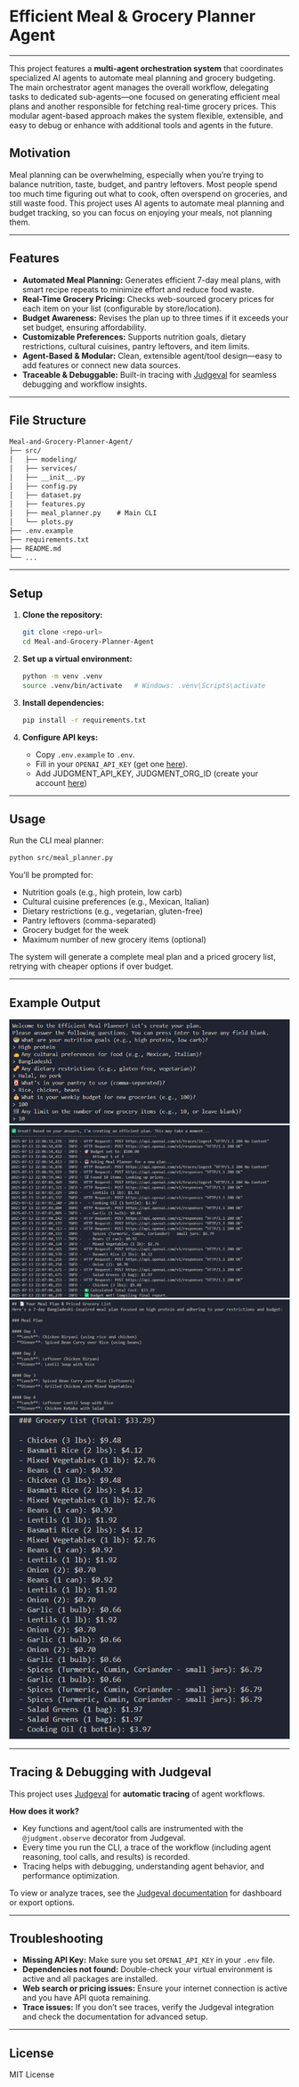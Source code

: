 # Efficient Meal & Grocery Planner Agent

---

This project features a **multi-agent orchestration system** that coordinates specialized AI agents to automate meal planning and grocery budgeting. The main orchestrator agent manages the overall workflow, delegating tasks to dedicated sub-agents—one focused on generating efficient meal plans and another responsible for fetching real-time grocery prices. This modular agent-based approach makes the system flexible, extensible, and easy to debug or enhance with additional tools and agents in the future.

## Motivation

Meal planning can be overwhelming, especially when you’re trying to balance nutrition, taste, budget, and pantry leftovers. Most people spend too much time figuring out what to cook, often overspend on groceries, and still waste food. This project uses AI agents to automate meal planning and budget tracking, so you can focus on enjoying your meals, not planning them.

---

## Features

- **Automated Meal Planning:** Generates efficient 7-day meal plans, with smart recipe repeats to minimize effort and reduce food waste.
- **Real-Time Grocery Pricing:** Checks web-sourced grocery prices for each item on your list (configurable by store/location).
- **Budget Awareness:** Revises the plan up to three times if it exceeds your set budget, ensuring affordability.
- **Customizable Preferences:** Supports nutrition goals, dietary restrictions, cultural cuisines, pantry leftovers, and item limits.
- **Agent-Based & Modular:** Clean, extensible agent/tool design—easy to add features or connect new data sources.
- **Traceable & Debuggable:** Built-in tracing with [Judgeval](https://github.com/judgeval/judgeval) for seamless debugging and workflow insights.

---

## File Structure

```
Meal-and-Grocery-Planner-Agent/
├── src/
│   ├── modeling/
│   ├── services/
│   ├── __init__.py
│   ├── config.py
│   ├── dataset.py
│   ├── features.py
│   ├── meal_planner.py    # Main CLI
│   └── plots.py
├── .env.example
├── requirements.txt
├── README.md
└── ...
```

---

## Setup

1. **Clone the repository:**

   ```bash
   git clone <repo-url>
   cd Meal-and-Grocery-Planner-Agent
   ```

2. **Set up a virtual environment:**

   ```bash
   python -m venv .venv
   source .venv/bin/activate   # Windows: .venv\Scripts\activate
   ```

3. **Install dependencies:**

   ```bash
   pip install -r requirements.txt
   ```

4. **Configure API keys:**

   - Copy `.env.example` to `.env`.
   - Fill in your `OPENAI_API_KEY` (get one [here](https://platform.openai.com/account/api-keys)).
   - Add JUDGMENT_API_KEY, JUDGMENT_ORG_ID (create your account [here](https://app.judgmentlabs.ai/register))

---

## Usage

Run the CLI meal planner:

```bash
python src/meal_planner.py
```

You’ll be prompted for:

- Nutrition goals (e.g., high protein, low carb)
- Cultural cuisine preferences (e.g., Mexican, Italian)
- Dietary restrictions (e.g., vegetarian, gluten-free)
- Pantry leftovers (comma-separated)
- Grocery budget for the week
- Maximum number of new grocery items (optional)

The system will generate a complete meal plan and a priced grocery list, retrying with cheaper options if over budget.

---

## Example Output

![Sample Output](assets/screenshots/Screenshot01.png)
![Sample Output](assets/screenshots/Screenshot02.png)
![Sample Output](assets/screenshots/Screenshot03.png)
![Sample Output](assets/screenshots/Screenshot04.png)

---

## Tracing & Debugging with Judgeval

This project uses [Judgeval](https://github.com/judgeval/judgeval) for **automatic tracing** of agent workflows.

**How does it work?**

- Key functions and agent/tool calls are instrumented with the `@judgment.observe` decorator from Judgeval.
- Every time you run the CLI, a trace of the workflow (including agent reasoning, tool calls, and results) is recorded.
- Tracing helps with debugging, understanding agent behavior, and performance optimization.

To view or analyze traces, see the [Judgeval documentation](https://github.com/judgeval/judgeval) for dashboard or export options.

---

## Troubleshooting

- **Missing API Key:**
  Make sure you set `OPENAI_API_KEY` in your `.env` file.
- **Dependencies not found:**
  Double-check your virtual environment is active and all packages are installed.
- **Web search or pricing issues:**
  Ensure your internet connection is active and you have API quota remaining.
- **Trace issues:**
  If you don’t see traces, verify the Judgeval integration and check the documentation for advanced setup.

---

## License

MIT License
